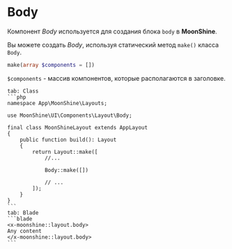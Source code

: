 # Body

Компонент *Body* используется для создания блока `body` в **MoonShine**.

Вы можете создать *Body*, используя статический метод `make()` класса `Body`.

```php
make(array $components = [])
```
`$components` - массив компонентов, которые располагаются в заголовке.

~~~tabs
tab: Class
```php
namespace App\MoonShine\Layouts;

use MoonShine\UI\Components\Layout\Body;

final class MoonShineLayout extends AppLayout
{
    public function build(): Layout
    {
        return Layout::make([
            //...

            Body::make([])
            
            // ...
        ]);
    }
}
```
tab: Blade
```blade
<x-moonshine::layout.body>
Any content
</x-moonshine::layout.body>
```
~~~